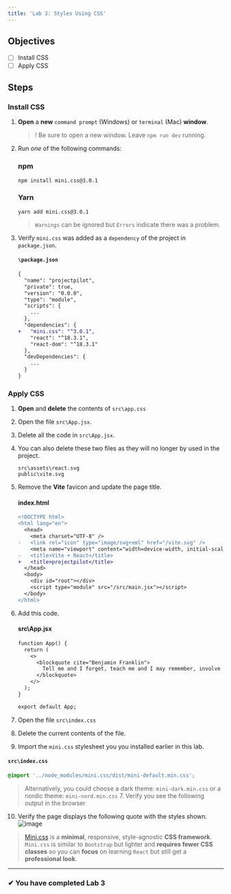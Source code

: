 ```yaml
---
title: 'Lab 3: Styles Using CSS'
---
```


## Objectives

- [ ] Install CSS
- [ ] Apply CSS

## Steps

### Install CSS

1.  **Open** a **new** `command prompt` (Windows) or `terminal` (Mac) **window**.
    > ! Be sure to open a new window. Leave `npm run dev` running.
2.  Run _one_ of the following commands:

    ### npm

    ```
    npm install mini.css@3.0.1
    ```

    ### Yarn

    ```
    yarn add mini.css@3.0.1
    ```

    > `Warnings` can be ignored but `Errors` indicate there was a problem.

3.  Verify `mini.css` was added as a `dependency` of the project in `package.json`.

    #### `\package.json`

    ```diff
    {
      "name": "projectpilot",
      "private": true,
      "version": "0.0.0",
      "type": "module",
      "scripts": {
        ...
      },
      "dependencies": {
    +   "mini.css": "^3.0.1",
        "react": "^18.3.1",
        "react-dom": "^18.3.1"
      },
      "devDependencies": {
        ...
      }
    }
    ```

### Apply CSS

1. **Open** and **delete** the contents of `src\app.css`
2. Open the file `src\App.jsx`.
3. Delete all the code in `src\App.jsx`.
4. You can also delete these two files as they will no longer by used in the project.
   ```
   src\assets\react.svg
   public\vite.svg
   ```
5. Remove the **Vite** favicon and update the page title.

   #### index.html

   ```diff
   <!DOCTYPE html>
   <html lang="en">
     <head>
       <meta charset="UTF-8" />
   -   <link rel="icon" type="image/svg+xml" href="/vite.svg" />
       <meta name="viewport" content="width=device-width, initial-scale=1.0" />
   -   <title>Vite + React</title>
   +   <title>projectpilot</title>
     </head>
     <body>
       <div id="root"></div>
       <script type="module" src="/src/main.jsx"></script>
     </body>
   </html>
   ```

6. Add this code.

   #### src\App.jsx

   ```diff
   function App() {
     return (
       <>
         <blockquote cite="Benjamin Franklin">
           Tell me and I forget, teach me and I may remember, involve me and I learn.
         </blockquote>
       </>
     );
   }

   export default App;

   ```

7. Open the file `src\index.css`
8. Delete the current contents of the file.
9. Import the `mini.css` stylesheet you you installed earlier in this lab.

#### `src\index.css`

```css
@import '../node_modules/mini.css/dist/mini-default.min.css';
```

> Alternatively, you could choose a dark theme: `mini-dark.min.css` or a nordic theme: `mini-nord.min.css` 7. Verify you see the following output in the browser

10. Verify the page displays the following quote with the styles shown.
    ![image](https://user-images.githubusercontent.com/1474579/64926635-c2eb9f80-d7cd-11e9-8ff7-84660d706ff9.png)

> [Mini.css](https://minicss.us/) is a **minimal**, responsive, style-agnostic **CSS framework**. `Mini.css` is similar to `Bootstrap` but lighter and **requires fewer CSS classes** so you can **focus** on learning `React` but still get a **professional look**.

---

### &#10004; You have completed Lab 3
